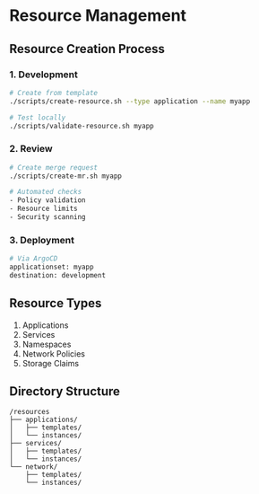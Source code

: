 # Resource Management

## Resource Creation Process

### 1. Development
```bash
# Create from template
./scripts/create-resource.sh --type application --name myapp

# Test locally
./scripts/validate-resource.sh myapp
```

### 2. Review
```bash
# Create merge request
./scripts/create-mr.sh myapp

# Automated checks
- Policy validation
- Resource limits
- Security scanning
```

### 3. Deployment
```bash
# Via ArgoCD
applicationset: myapp
destination: development
```

## Resource Types
1. Applications
2. Services
3. Namespaces
4. Network Policies
5. Storage Claims

## Directory Structure
```plaintext
/resources
├── applications/
│   ├── templates/
│   └── instances/
├── services/
│   ├── templates/
│   └── instances/
└── network/
    ├── templates/
    └── instances/
```
